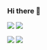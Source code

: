 ### Hi there 👋

![](https://raw.githubusercontent.com/Talahatu/github-stats/master/generated/overview.svg#gh-dark-mode-only)
![](https://raw.githubusercontent.com/Talahatu/github-stats/master/generated/overview.svg#gh-light-mode-only)

![](https://raw.githubusercontent.com/Talahatu/github-stats/master/generated/languages.svg#gh-dark-mode-only)
![](https://raw.githubusercontent.com/Talahatu/github-stats/master/generated/languages.svg#gh-light-mode-only)
<!--
**Talahatu/Talahatu** is a ✨ _special_ ✨ repository because its `README.md` (this file) appears on your GitHub profile.

Here are some ideas to get you started:

- 🔭 I’m currently working on ...
- 🌱 I’m currently learning ...
- 👯 I’m looking to collaborate on ...
- 🤔 I’m looking for help with ...
- 💬 Ask me about ...
- 📫 How to reach me: ...
- 😄 Pronouns: ...
- ⚡ Fun fact: ...
-->
